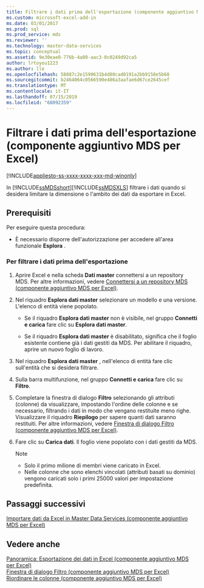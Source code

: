 ```yaml
---
title: Filtrare i dati prima dell'esportazione (componente aggiuntivo MDS per Excel) | Microsoft Docs
ms.custom: microsoft-excel-add-in
ms.date: 03/01/2017
ms.prod: sql
ms.prod_service: mds
ms.reviewer: ''
ms.technology: master-data-services
ms.topic: conceptual
ms.assetid: 9e30eae0-776b-4a09-aac3-0c0249d92ca5
author: lrtoyou1223
ms.author: lle
ms.openlocfilehash: 58887c2e1590631b4d80cad0191a2bb9158e5b68
ms.sourcegitcommit: b2464064c0566590e486a3aafae6d67ce2645cef
ms.translationtype: MT
ms.contentlocale: it-IT
ms.lasthandoff: 07/15/2019
ms.locfileid: "68092359"
---
```

# <a name="filter-data-before-exporting-mds-add-in-for-excel"></a>Filtrare i dati prima dell'esportazione (componente aggiuntivo MDS per Excel)

[!INCLUDE[appliesto-ss-xxxx-xxxx-xxx-md-winonly](../../includes/appliesto-ss-xxxx-xxxx-xxx-md-winonly.md)]

  In [!INCLUDE[ssMDSshort](../../includes/ssmdsshort-md.md)][!INCLUDE[ssMDSXLS](../../includes/ssmdsxls-md.md)] filtrare i dati quando si desidera limitare la dimensione o l'ambito dei dati da esportare in Excel.  
  
## <a name="prerequisites"></a>Prerequisiti  
 Per eseguire questa procedura:  
  
-   È necessario disporre dell'autorizzazione per accedere all'area funzionale **Esplora** .  
  
### <a name="to-filter-data-before-exporting"></a>Per filtrare i dati prima dell'esportazione  
  
1.  Aprire Excel e nella scheda **Dati master** connettersi a un repository MDS. Per altre informazioni, vedere [Connettersi a un repository MDS &#40;componente aggiuntivo MDS per Excel&#41;](../../master-data-services/microsoft-excel-add-in/connect-to-an-mds-repository-mds-add-in-for-excel.md).  
  
2.  Nel riquadro **Esplora dati master** selezionare un modello e una versione. L'elenco di entità viene popolato.  
  
    -   Se il riquadro **Esplora dati master** non è visibile, nel gruppo **Connetti e carica** fare clic su **Esplora dati master**.  
  
    -   Se il riquadro **Esplora dati master** è disabilitato, significa che il foglio esistente contiene già i dati gestiti da MDS. Per abilitare il riquadro, aprire un nuovo foglio di lavoro.  
  
3.  Nel riquadro **Esplora dati master** , nell'elenco di entità fare clic sull'entità che si desidera filtrare.  
  
4.  Sulla barra multifunzione, nel gruppo **Connetti e carica** fare clic su **Filtro**.  
  
5.  Completare la finestra di dialogo **Filtro** selezionando gli attributi (colonne) da visualizzare, impostando l'ordine delle colonne e se necessario, filtrando i dati in modo che vengano restituite meno righe. Visualizzare il riquadro **Riepilogo** per sapere quanti dati saranno restituiti. Per altre informazioni, vedere [Finestra di dialogo Filtro &#40;componente aggiuntivo MDS per Excel&#41;](../../master-data-services/microsoft-excel-add-in/filter-dialog-box-mds-add-in-for-excel.md).  
  
6.  Fare clic su **Carica dati**. Il foglio viene popolato con i dati gestiti da MDS.  
  
    > [!NOTE]  
    >  -   Solo il primo milione di membri viene caricato in Excel.  
    > -   Nelle colonne che sono elenchi vincolati (attributi basati su dominio) vengono caricati solo i primi 25000 valori per impostazione predefinita.  
  
## <a name="next-steps"></a>Passaggi successivi  
 [Importare dati da Excel in Master Data Services &#40;componente aggiuntivo MDS per Excel&#41;](../../master-data-services/microsoft-excel-add-in/import-data-from-excel-to-master-data-services-mds-add-in-for-excel.md)  
  
## <a name="see-also"></a>Vedere anche  
 [Panoramica: Esportazione dei dati in Excel &#40;componente aggiuntivo MDS per Excel&#41;](../../master-data-services/microsoft-excel-add-in/overview-exporting-data-to-excel-mds-add-in-for-excel.md)   
 [Finestra di dialogo Filtro &#40;componente aggiuntivo MDS per Excel&#41;](../../master-data-services/microsoft-excel-add-in/filter-dialog-box-mds-add-in-for-excel.md)   
 [Riordinare le colonne &#40;componente aggiuntivo MDS per Excel&#41;](../../master-data-services/microsoft-excel-add-in/reorder-columns-mds-add-in-for-excel.md)  
  
  

